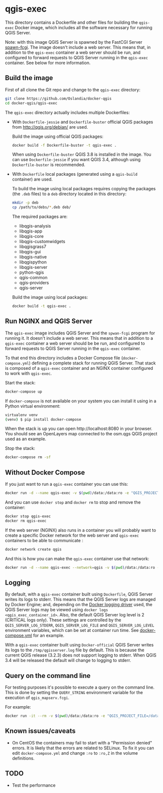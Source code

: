 # qgis-exec

This directory contains a Dockerfile and other files for building the `qgis-exec` Docker image,
which includes all the software necessary for running QGIS Server.

Note: with this image QGIS Server is spawned by the FastCGI Server [spawn-fcgi](https://github.com/lighttpd/spawn-fcgi). The image doesn't include a web server. This means that, in addition to the `qgis-exec` container a web server should be run, and configured to forward requests to QGIS Server running in the `qgis-exec` container. See below for more information.

## Build the image

First of all clone the Git repo and change to the `qgis-exec` directory:

```bash
git clone https://github.com/Oslandia/docker-qgis
cd docker-qgis/qgis-exec
```

The `qgis-exec` directory actually includes multiple Dockerfiles: 

* With `Dockerfile-jessie` and `Dockerfile-buster` official QGIS packages from http://qgis.org/debian/ are used.

  Build the image using official QGIS packages:
  
  ```bash
  docker build -f Dockerfile-buster -t qgis-exec .
  ```

  When using `Dockerfile-buster` QGIS 3.8 is installed in the image. You can use `Dockerfile-jessie`
  if you want QGIS 3.4, although using `Dockerfile-buster` is recommended.


* With `Dockerfile` local packages (generated using a `qgis-build` container) are used.

  To build the image using local packages requires copying the packages (the `.deb` files) to a `deb` directory located in this directory:
  
  ```bash
  mkdir -p deb
  cp /path/to/debs/*.deb deb/
  ```

  The required packages are:

  * libqgis-analysis
  * libqgis-app
  * libqgis-core
  * libqgis-customwidgets
  * libqgisgrass7
  * libqgis-gui
  * libqgis-native
  * libqgispython
  * libqgis-server
  * python-qgis
  * qgis-common
  * qgis-providers
  * qgis-server

  Build the image using local packages:

  ```bash
  docker build -t qgis-exec .
  ```
  
## Run NGINX and QGIS Server

The `qgis-exec` image includes QGIS Server and the `spwan-fcgi` program for running it. It doesn't
include a web server. This means that in addition to a `qgis-exec` container a web server should be
be run, and configured to forward requests to QGIS Server running in the `qgis-exec` container.

To that end this directory includes a Docker Compose file (`docker-compose.yml`) defining a complete
stack for running QGIS Server. That stack is composed of a `qgis-exec` container and an NGINX
container configured to work with `qgis-exec`.

Start the stack:

```bash
docker-compose up
```

If `docker-compose` is not available on your system you can install it using in a Python
virtual environment:

```bash
virtualenv venv
(venv) $ pip install docker-compose
```

When the stack is up you can open http://localhost:8080 in your browser. You should see
an OpenLayers map connected to the osm.qgs QGIS project used as an example.

Stop the stack:

```bash
docker-compose rm -sf
```

## Without Docker Compose

If you just want to run a `qgis-exec` container you can use this:

```bash
docker run -d --name qgis-exec -v $(pwd)/data:/data:ro -e "QGIS_PROJECT_FILE=/data/osm.qgs" qgis-exec
```

And you can use `docker stop` and `docker rm` to stop and remove the container:

```bash
docker stop qgis-exec
docker rm qgis-exec
```

If the web server (NGINX) also runs in a container you will probably want to create a specific
Docker network for the web server and `qgis-exec` containers to be able to communicate :

```bash
docker network create qgis
```

And this is how you can make the `qgis-exec` container use that network:

```bash
docker run -d --name qgis-exec --network=qgis -v $(pwd)/data:/data:ro -e "QGIS_PROJECT_FILE=/data/osm.qgs" qgis-exec
```

## Logging

By default, with a `qgis-exec` container built using `Dockerfile`, QGIS Server writes its logs to
stderr. This means that the QGIS Server logs are managed by Docker Engine; and, depending on the
[Docker logging driver](https://docs.docker.com/config/containers/logging/configure/) used, the QGIS
Server logs may be viewed using `docker logs <qgis_exec_container_id>`. Also, the default QGIS
Server log level is 2 (CRITICAL logs only). These settings are controlled by the
`QGIS_SERVER_LOG_STDERR`, `QGIS_SERVER_LOG_FILE` and `QGIS_SERVER_LOG_LEVEL` environment variables,
which can be set at container run time. See [docker-compose.yml](docker-compose.yml) for an example.

With a `qgis-exec` container built using `Docker-official` QGIS Server writes its logs to the
`/tmp/qgisserver.log` file by default. This is because the current QGIS release (3.2.3) does not
support logging to stderr. When QGIS 3.4 will be released the default will change to logging to
stderr.

## Query on the command line

For testing purposes it's possible to execute a query on the command line. This is done by setting
the `QUERY_STRING` environment variable for the execution of `qgis_mapserv.fcgi`.

For example:

```bash
docker run -it --rm -v $(pwd)/data:/data:ro -e "QGIS_PROJECT_FILE=/data/osm.qgs" -e "QUERY_STRING=SERVICE=WMS&REQUEST=GetCapabilities&VERSION=1.3.0" qgis-exec /usr/lib/cgi-bin/qgis_mapserv.fcgi
```

## Known issues/caveats

* On CentOS the containers may fail to start with a "Permission denied" errors. It is likely that
  the errors are related to SELinux. To fix it you can edit `docker-compose.yml` and change `:ro` to
  `:ro,Z` in the volume definitions.

## TODO

* Test the performance
